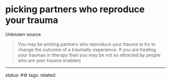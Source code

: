 # picking partners who reproduce your trauma
Unknown source 

> You may be picking partners who reproduce your trauma to try to change the outcome of a traumatic experience. 
> If you are treating your traumas in therapy then you may be not so attracted by people who are your trauma enablers




---
status: #⚙️ 
tags: 
related: 
